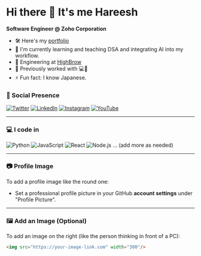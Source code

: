 # Hi there 👋 It's me Hareesh

**Software Engineer @ Zoho Corporation**

- 🛠️ Here's my [portfolio](https://your-portfolio-link.com)
- 🧠 I'm currently learning and teaching DSA and integrating AI into my workflow.
- 🏢 Engineering at [HighBrow](https://highbrow.com)
- 🔄 Previously worked with 💻🧬
- ⚡ Fun fact: I know Japanese.

### 📡 Social Presence
[![Twitter](https://img.shields.io/badge/twitter-1DA1F2?style=for-the-badge&logo=twitter&logoColor=white)](https://twitter.com/yourusername)
[![LinkedIn](https://img.shields.io/badge/linkedin-0A66C2?style=for-the-badge&logo=linkedin&logoColor=white)](https://linkedin.com/in/yourusername)
[![Instagram](https://img.shields.io/badge/instagram-E4405F?style=for-the-badge&logo=instagram&logoColor=white)](https://instagram.com/yourusername)
[![YouTube](https://img.shields.io/badge/youtube-FF0000?style=for-the-badge&logo=youtube&logoColor=white)](https://youtube.com/@yourchannel)

---

### 💻 I code in
![Python](https://img.shields.io/badge/python-3670A0?style=for-the-badge&logo=python&logoColor=ffdd54)
![JavaScript](https://img.shields.io/badge/javascript-F7DF1E?style=for-the-badge&logo=javascript&logoColor=black)
![React](https://img.shields.io/badge/react-20232A?style=for-the-badge&logo=react&logoColor=61DAFB)
![Node.js](https://img.shields.io/badge/node.js-339933?style=for-the-badge&logo=nodedotjs&logoColor=white)
... (add more as needed)

---

### 📷 Profile Image
To add a profile image like the round one:
- Set a professional profile picture in your GitHub **account settings** under "Profile Picture".

---

### 🖼️ Add an Image (Optional)
To add an image on the right (like the person thinking in front of a PC):

```markdown
<img src="https://your-image-link.com" width="300"/>
